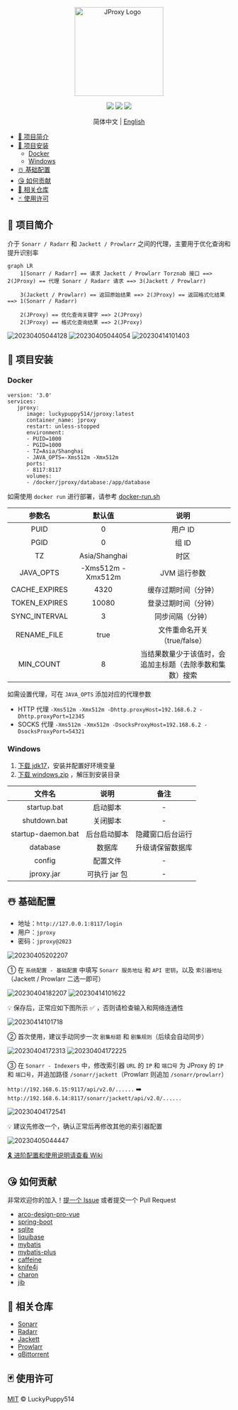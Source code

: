 <p align="center">
  <a href="https://github.com/LuckyPuppy514/jproxy">
    <img alt="JProxy Logo" width="200" src="https://raw.githubusercontent.com/LuckyPuppy514/image/main/2023/2023-04-02/logo.png">
  </a>
</p>
<p align="center">
  <a href="https://github.com/LuckyPuppy514/jproxy"><img allt="stars" src="https://badgen.net/github/stars/LuckyPuppy514/jproxy"/></a>
  <a href="https://github.com/LuckyPuppy514/jproxy"><img allt="forks" src="https://badgen.net/github/forks/LuckyPuppy514/jproxy"/></a>
  <a href="https://github.com/LuckyPuppy514/jproxy/blob/main/LICENSE.txt"><img allt="MIT License" src="https://badgen.net/github/license/LuckyPuppy514/jproxy"/></a>
</p>

<div align="center">
  简体中文 | <a href="https://github.com/LuckyPuppy514/jproxy/blob/main/README.en_US.md">English</a>
</div>

- [🌟 项目简介](#-项目简介)
- [🧱 项目安装](#-项目安装)
  - [Docker](#docker)
  - [Windows](#windows)
- [☃️ 基础配置](#️-基础配置)
- [😘 如何贡献](#-如何贡献)
- [👏 相关仓库](#-相关仓库)
- [🃏 使用许可](#-使用许可)

## 🌟 项目简介

介于 `Sonarr / Radarr` 和 `Jackett / Prowlarr` 之间的代理，主要用于优化查询和提升识别率

```mermaid
graph LR
    1[Sonarr / Radarr] == 请求 Jackett / Prowlarr Torznab 接口 ==> 2(JProxy) == 代理 Sonarr / Radarr 请求 ==> 3(Jackett / Prowlarr) 

    3(Jackett / Prowlarr) == 返回原始结果 ==> 2(JProxy) == 返回格式化结果 ==> 1(Sonarr / Radarr)
    
    2(JProxy) == 优化查询关键字 ==> 2(JProxy)
    2(JProxy) == 格式化查询结果 ==> 2(JProxy)
```

![20230405044128](https://github.com/LuckyPuppy514/image/raw/main/2023/2023-04-05/20230405044128.webp)
![20230405044054](https://github.com/LuckyPuppy514/image/raw/main/2023/2023-04-05/20230405044054.webp)
![20230414101403](https://github.com/LuckyPuppy514/image/raw/main/2023/2023-04-14/20230414101403.webp)

## 🧱 项目安装

### Docker

```text
version: '3.0'
services:
   jproxy:
      image: luckypuppy514/jproxy:latest
      container_name: jproxy
      restart: unless-stopped
      environment:
      - PUID=1000
      - PGID=1000
      - TZ=Asia/Shanghai
      - JAVA_OPTS=-Xms512m -Xmx512m
      ports:
      - 8117:8117
      volumes:
      - /docker/jproxy/database:/app/database
```

如需使用 `docker run` 进行部署，请参考 [docker-run.sh](https://github.com/LuckyPuppy514/jproxy/blob/main/docker/docker-run.sh)

|    参数名     |      默认值       |                           说明                           |
| :-----------: | :---------------: | :------------------------------------------------------: |
|     PUID      |         0         |                         用户 ID                          |
|     PGID      |         0         |                          组 ID                           |
|      TZ       |   Asia/Shanghai   |                           时区                           |
|   JAVA_OPTS   | -Xms512m -Xmx512m |                       JVM 运行参数                       |
| CACHE_EXPIRES |       4320        |                   缓存过期时间（分钟）                   |
| TOKEN_EXPIRES |       10080       |                   登录过期时间（分钟）                   |
| SYNC_INTERVAL |         3         |                     同步间隔（分钟）                     |
|  RENAME_FILE  |       true        |               文件重命名开关（true/false）               |
|   MIN_COUNT   |         8         | 当结果数量少于该值时，会追加主标题（去除季数和集数）搜索 |

如需设置代理，可在 `JAVA_OPTS` 添加对应的代理参数

- HTTP 代理
  `-Xms512m -Xmx512m -Dhttp.proxyHost=192.168.6.2 -Dhttp.proxyPort=12345`
- SOCKS 代理
  `-Xms512m -Xmx512m -DsocksProxyHost=192.168.6.2 -DsocksProxyPort=54321`

### Windows

1. [下载 jdk17](https://kutt.lckp.top/yrnerc)，安装并配置好环境变量
2. [下载 windows.zip](https://github.com/LuckyPuppy514/jproxy/releases) ，解压到安装目录

|       文件名       |     说明      |       备注       |
| :----------------: | :-----------: | :--------------: |
|    startup.bat     |   启动脚本    |        -         |
|    shutdown.bat    |   关闭脚本    |        -         |
| startup-daemon.bat | 后台启动脚本  | 隐藏窗口后台运行 |
|      database      |    数据库     | 升级请保留数据库 |
|       config       |   配置文件    |        -         |
|     jproxy.jar     | 可执行 jar 包 |        -         |

## ☃️ 基础配置

- 地址：`http://127.0.0.1:8117/login`
- 用户：`jproxy`
- 密码：`jproxy@2023`

![20230405202207](https://github.com/LuckyPuppy514/image/raw/main/2023/2023-04-05/20230405202207.webp)

① 在 `系统配置 - 基础配置` 中填写 `Sonarr 服务地址` 和 `API 密钥`，以及 `索引器地址`（Jackett / Prowlarr 二选一即可）

![20230404182207](https://github.com/LuckyPuppy514/image/raw/main/2023/2023-04-04/20230404182207.webp)
![20230414101622](https://github.com/LuckyPuppy514/image/raw/main/2023/2023-04-14/20230414101622.webp)

💡 保存后，正常应如下图所示 ✅ ，否则请检查输入和网络连通性

![20230414101718](https://github.com/LuckyPuppy514/image/raw/main/2023/2023-04-14/20230414101718.webp)

② 首次使用，建议手动同步一次 `剧集标题` 和 `剧集规则`（后续会自动同步）

![20230404172313](https://github.com/LuckyPuppy514/image/raw/main/2023/2023-04-04/20230404172313.webp)
![20230404172225](https://github.com/LuckyPuppy514/image/raw/main/2023/2023-04-04/20230404172225.webp)

③ 在 `Sonarr - Indexers` 中，修改索引器 `URL` 的 `IP` 和 `端口号` 为 JProxy 的 `IP` 和 `端口号`，并追加路径 `/sonarr/jackett`（Prowlarr 则追加 `/sonarr/prowlarr`）
  
`http://192.168.6.15:9117/api/v2.0/......` ➡️ `http://192.168.6.14:8117/sonarr/jackett/api/v2.0/......`
  
![20230404172541](https://github.com/LuckyPuppy514/image/raw/main/2023/2023-04-04/20230404172541.webp)

💡 建议先修改一个，确认正常后再修改其他的索引器配置

![20230405044447](https://github.com/LuckyPuppy514/image/raw/main/2023/2023-04-05/20230405044447.webp)

[🎗️ 进阶配置和使用说明请查看 Wiki](https://github.com/LuckyPuppy514/jproxy/wiki)

## 😘 如何贡献

非常欢迎你的加入！[提一个 Issue](https://github.com/LuckyPuppy514/jproxy/issues/new/choose) 或者提交一个 Pull Request

- [arco-design-pro-vue](https://github.com/arco-design/arco-design-pro-vue)
- [spring-boot](https://github.com/spring-projects/spring-boot)
- [sqlite](https://github.com/sqlite/sqlite)
- [liquibase](https://github.com/liquibase/liquibase)
- [mybatis](https://github.com/mybatis/mybatis-3)
- [mybatis-plus](https://github.com/baomidou/mybatis-plus)
- [caffeine](https://github.com/ben-manes/caffeine)
- [knife4j](https://github.com/xiaoymin/knife4j)
- [charon](https://github.com/mkopylec/charon-spring-boot-starter)
- [jib](https://github.com/GoogleContainerTools/jib)

## 👏 相关仓库

- [Sonarr](https://github.com/Sonarr/Sonarr)
- [Radarr](https://github.com/radarr/radarr)
- [Jackett](https://github.com/Jackett/Jackett)
- [Prowlarr](https://github.com/Prowlarr/Prowlarr)
- [qBittorrent](https://github.com/qbittorrent/qBittorrent)

## 🃏 使用许可

[MIT](https://github.com/LuckyPuppy514/jproxy/blob/main/LICENSE) © LuckyPuppy514
